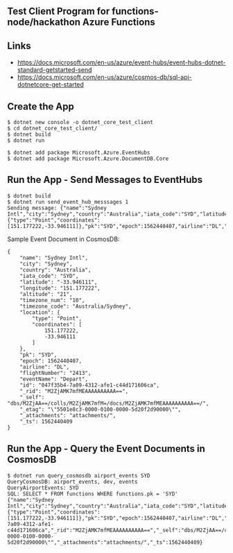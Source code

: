 ## Test Client Program for functions-node/hackathon Azure Functions

## Links

- https://docs.microsoft.com/en-us/azure/event-hubs/event-hubs-dotnet-standard-getstarted-send
- https://docs.microsoft.com/en-us/azure/cosmos-db/sql-api-dotnetcore-get-started

## Create the App
```
$ dotnet new console -o dotnet_core_test_client
$ cd dotnet_core_test_client/
$ dotnet build
$ dotnet run

$ dotnet add package Microsoft.Azure.EventHubs
$ dotnet add package Microsoft.Azure.DocumentDB.Core
```


## Run the App - Send Messages to EventHubs

```
$ dotnet build
$ dotnet run send_event_hub_messsages 1
Sending message: {"name":"Sydney Intl","city":"Sydney","country":"Australia","iata_code":"SYD","latitude":"-33.946111","longitude":"151.177222","altitude":"21","timezone_num":"10","timezone_code":"Australia/Sydney","location":{"type":"Point","coordinates":[151.177222,-33.946111]},"pk":"SYD","epoch":1562440407,"airline":"DL","flightNumber":"2413","eventName":"Depart"}
```

Sample Event Document in CosmosDB:
```
{
    "name": "Sydney Intl",
    "city": "Sydney",
    "country": "Australia",
    "iata_code": "SYD",
    "latitude": "-33.946111",
    "longitude": "151.177222",
    "altitude": "21",
    "timezone_num": "10",
    "timezone_code": "Australia/Sydney",
    "location": {
        "type": "Point",
        "coordinates": [
            151.177222,
            -33.946111
        ]
    },
    "pk": "SYD",
    "epoch": 1562440407,
    "airline": "DL",
    "flightNumber": "2413",
    "eventName": "Depart",
    "id": "047f35b4-7a09-4312-afe1-c44d171606ca",
    "_rid": "M2ZjAMK7mfMEAAAAAAAAAA==",
    "_self": "dbs/M2ZjAA==/colls/M2ZjAMK7mfM=/docs/M2ZjAMK7mfMEAAAAAAAAAA==/",
    "_etag": "\"5501e8c3-0000-0100-0000-5d20f2d90000\"",
    "_attachments": "attachments/",
    "_ts": 1562440409
}
```

## Run the App - Query the Event Documents in CosmosDB

```
$ dotnet run query_cosmosdb airport_events SYD
QueryCosmosDB: airport_events, dev, events
QueryAirportEvents: SYD
SQL: SELECT * FROM functions WHERE functions.pk = 'SYD'
{"name":"Sydney Intl","city":"Sydney","country":"Australia","iata_code":"SYD","latitude":"-33.946111","longitude":"151.177222","altitude":"21","timezone_num":"10","timezone_code":"Australia/Sydney","location":{"type":"Point","coordinates":[151.177222,-33.946111]},"pk":"SYD","epoch":1562440407,"airline":"DL","flightNumber":"2413","eventName":"Depart","id":"047f35b4-7a09-4312-afe1-c44d171606ca","_rid":"M2ZjAMK7mfMEAAAAAAAAAA==","_self":"dbs/M2ZjAA==/colls/M2ZjAMK7mfM=/docs/M2ZjAMK7mfMEAAAAAAAAAA==/","_etag":"\"5501e8c3-0000-0100-0000-5d20f2d90000\"","_attachments":"attachments/","_ts":1562440409}
```
